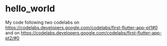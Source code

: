# hello_world

My code following two codelabs on https://codelabs.developers.google.com/codelabs/first-flutter-app-pt1#0 and on https://codelabs.developers.google.com/codelabs/first-flutter-app-pt2/#0
